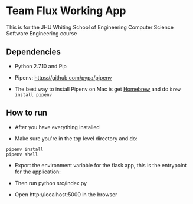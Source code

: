 # Team Flux Working App

This is for the JHU Whiting School of Engineering Computer Science Software Engineering course 
## Dependencies

-  Python 2.7.10 and Pip

- Pipenv: https://github.com/pypa/pipenv

- The best way to install Pipenv on Mac is get [Homebrew](https://brew.sh) and do `brew install pipenv`

## How to run

- After you have everything installed

- Make sure you're in the top level directory and do:

```
pipenv install
pipenv shell
```

- Export the environment variable for the flask app, this is the entrypoint for the application:

- Then run python src/index.py

- Open http://localhost:5000 in the browser